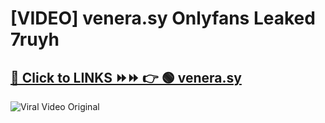 
 # [VIDEO] venera.sy Onlyfans Leaked 7ruyh

## <h2><a href="https://clipsfans.com/venera.sy&ref=git">🔗 Click to LINKS ⏩⏩ 👉 🟢 venera.sy </a></h2>

<a href="https://clipsfans.com/venera.sy&ref=git" rel="nofollow" data-target="animated-image.originalLink"><img src="https://i.ibb.co.com/xMMVF88/686577567.gif" alt="Viral Video Original" style="max-width: 100%; display: inline-block;" data-target="animated-image.originalImage"></a>

